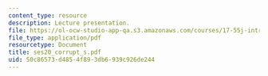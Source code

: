 ```yaml
---
content_type: resource
description: Lecture presentation.
file: https://ol-ocw-studio-app-qa.s3.amazonaws.com/courses/17-55j-introduction-to-latin-american-studies-fall-2006/50c86573d4854f893db6939c926de244_ses20_corrupt_s.pdf
file_type: application/pdf
resourcetype: Document
title: ses20_corrupt_s.pdf
uid: 50c86573-d485-4f89-3db6-939c926de244
---
```

